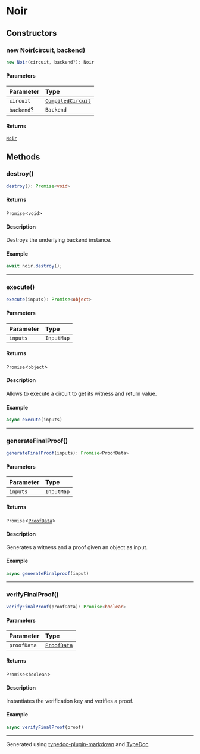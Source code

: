 # Noir

## Constructors

### new Noir(circuit, backend)

```ts
new Noir(circuit, backend?): Noir
```

#### Parameters

| Parameter | Type |
| :------ | :------ |
| `circuit` | [`CompiledCircuit`](../type-aliases/CompiledCircuit.md) |
| `backend`? | `Backend` |

#### Returns

[`Noir`](Noir.md)

## Methods

### destroy()

```ts
destroy(): Promise<void>
```

#### Returns

`Promise`\<`void`\>

#### Description

Destroys the underlying backend instance.

#### Example

```typescript
await noir.destroy();
```

***

### execute()

```ts
execute(inputs): Promise<object>
```

#### Parameters

| Parameter | Type |
| :------ | :------ |
| `inputs` | `InputMap` |

#### Returns

`Promise`\<`object`\>

#### Description

Allows to execute a circuit to get its witness and return value.

#### Example

```typescript
async execute(inputs)
```

***

### generateFinalProof()

```ts
generateFinalProof(inputs): Promise<ProofData>
```

#### Parameters

| Parameter | Type |
| :------ | :------ |
| `inputs` | `InputMap` |

#### Returns

`Promise`\<[`ProofData`](../type-aliases/ProofData.md)\>

#### Description

Generates a witness and a proof given an object as input.

#### Example

```typescript
async generateFinalproof(input)
```

***

### verifyFinalProof()

```ts
verifyFinalProof(proofData): Promise<boolean>
```

#### Parameters

| Parameter | Type |
| :------ | :------ |
| `proofData` | [`ProofData`](../type-aliases/ProofData.md) |

#### Returns

`Promise`\<`boolean`\>

#### Description

Instantiates the verification key and verifies a proof.

#### Example

```typescript
async verifyFinalProof(proof)
```

***

Generated using [typedoc-plugin-markdown](https://www.npmjs.com/package/typedoc-plugin-markdown) and [TypeDoc](https://typedoc.org/)
